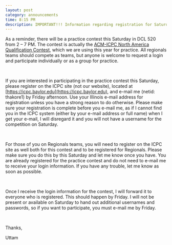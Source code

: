 ```yaml
---
layout: post
category: announcements
time: 8:15 PM
description: IMPORTANT!!! Information regarding registration for Saturday's practice contest.
---
```


As a reminder, there will be a practice contest this Saturday in DCL 520 from 2 – 7 
PM. The contest is actually the [ACM-ICPC North America Qualification Contest](http://cs.ecs.baylor.edu/~hamerly/icpc/qualifier_2014/), 
which we are using this year for practice. All regionals teams should compete as 
teams, but anyone is welcome to request a login and participate individually or as a 
group for practice.

<br>

If you are interested in participating in the practice contest this Saturday, please 
register on the ICPC site (not our website), located at [https://icpc.baylor.edu](https://icpc.baylor.edu), 
and e-mail me (netid: thakore1) by Friday afternoon. Use your Illinois e-mail address 
for registration unless you have a strong reason to do otherwise. Please make sure 
your registration is complete before you e-mail me, as if I cannot find you in the 
ICPC system (either by your e-mail address or full name) when I get your e-mail, I 
will disregard it and you will not have a username for the competition on Saturday.

<br>

For those of you on Regionals teams, you will need to register on the ICPC site as 
well both for this contest and to be registered for Regionals. Please make sure you 
do this by this Saturday and let me know once you have. You are already registered 
for the practice contest and do not need to e-mail me to receive your login 
information. If you have any trouble, let me know as soon as possible.

<br>

Once I receive the login information for the contest, I will forward it to everyone 
who is registered. This should happen by Friday. I will not be present or available 
on Saturday to hand out additional usernames and passwords, so if you want to 
participate, you must e-mail me by Friday.

<br>

Thanks,

Uttam
